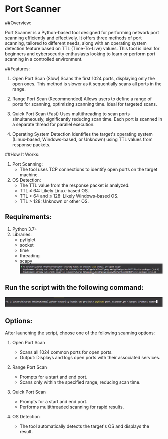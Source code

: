 # Port Scanner

##Overview:

Port Scanner is a Python-based tool designed for performing network port scanning efficiently and effectively. It offers three methods of port scanning, tailored to different needs, along with an operating system detection feature based on TTL (Time-To-Live) values.
This tool is ideal for beginners and cybersecurity enthusiasts looking to learn or perform port scanning in a controlled environment.

##Features:

1. Open Port Scan (Slow)
   Scans the first 1024 ports, displaying only the open ones.
   This method is slower as it sequentially scans all ports in the range.

2. Range Port Scan (Recommended)
   Allows users to define a range of ports for scanning, optimizing scanning time.
   Ideal for targeted scans.

3. Quick Port Scan (Fast)
   Uses multithreading to scan ports simultaneously, significantly reducing scan time.
   Each port is scanned in a separate thread for parallel execution.

4. Operating System Detection
   Identifies the target's operating system (Linux-based, Windows-based, or Unknown) using TTL values from response packets.

##How It Works:

1. Port Scanning:
   - The tool uses TCP connections to identify open ports on the target machine.
2. OS Detection:
   - The TTL value from the response packet is analyzed:
   - TTL ≤ 64: Likely Linux-based OS.
   - TTL > 64 and ≤ 128: Likely Windows-based OS.
   - TTL > 128: Unknown or other OS.

## Requirements:

1. Python 3.7+
2. Libraries:
   - pyfiglet
   - socket
   - time
   - threading
   - scapy
     ![Installing Libraries](image.png)

## Run the script with the following command:

![Run the script command](image-1.png)

## Options:

After launching the script, choose one of the following scanning options:

1. Open Port Scan

   - Scans all 1024 common ports for open ports.
   - Output: Displays and logs open ports with their associated services.

2. Range Port Scan

   - Prompts for a start and end port.
   - Scans only within the specified range, reducing scan time.

3. Quick Port Scan

   - Prompts for a start and end port.
   - Performs multithreaded scanning for rapid results.

4. OS Detection
   - The tool automatically detects the target's OS and displays the result.
